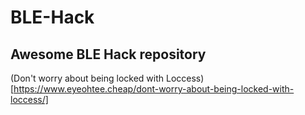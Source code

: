 # BLE-Hack
## Awesome BLE Hack repository ##
(Don't worry about being locked with Loccess)[https://www.eyeohtee.cheap/dont-worry-about-being-locked-with-loccess/]

